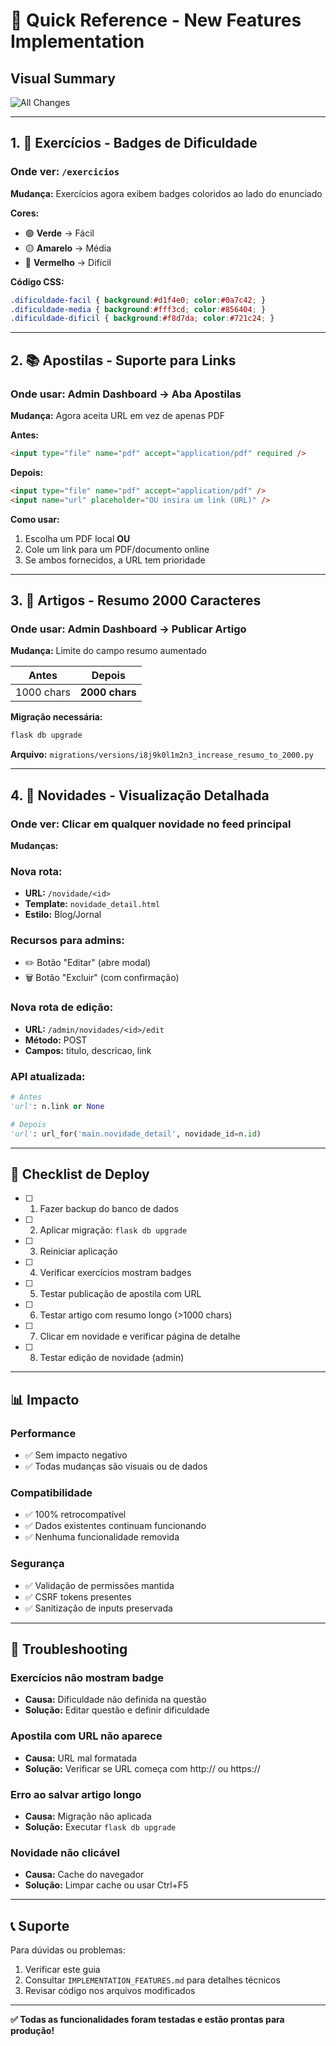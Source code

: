 # 🎯 Quick Reference - New Features Implementation

## Visual Summary

![All Changes](https://github.com/user-attachments/assets/b1824ab0-33a6-4e76-a8ef-d40cbf1e33a6)

---

## 1. 🎨 Exercícios - Badges de Dificuldade

### Onde ver: `/exercicios`

**Mudança:** Exercícios agora exibem badges coloridos ao lado do enunciado

**Cores:**
- 🟢 **Verde** → Fácil
- 🟡 **Amarelo** → Média  
- 🔴 **Vermelho** → Difícil

**Código CSS:**
```css
.dificuldade-facil { background:#d1f4e0; color:#0a7c42; }
.dificuldade-media { background:#fff3cd; color:#856404; }
.dificuldade-dificil { background:#f8d7da; color:#721c24; }
```

---

## 2. 📚 Apostilas - Suporte para Links

### Onde usar: Admin Dashboard → Aba Apostilas

**Mudança:** Agora aceita URL em vez de apenas PDF

**Antes:**
```html
<input type="file" name="pdf" accept="application/pdf" required />
```

**Depois:**
```html
<input type="file" name="pdf" accept="application/pdf" />
<input name="url" placeholder="OU insira um link (URL)" />
```

**Como usar:**
1. Escolha um PDF local **OU**
2. Cole um link para um PDF/documento online
3. Se ambos fornecidos, a URL tem prioridade

---

## 3. 📝 Artigos - Resumo 2000 Caracteres

### Onde usar: Admin Dashboard → Publicar Artigo

**Mudança:** Limite do campo resumo aumentado

| Antes | Depois |
|-------|--------|
| 1000 chars | **2000 chars** |

**Migração necessária:**
```bash
flask db upgrade
```

**Arquivo:** `migrations/versions/i8j9k0l1m2n3_increase_resumo_to_2000.py`

---

## 4. 📰 Novidades - Visualização Detalhada

### Onde ver: Clicar em qualquer novidade no feed principal

**Mudanças:**

### Nova rota:
- **URL:** `/novidade/<id>`
- **Template:** `novidade_detail.html`
- **Estilo:** Blog/Jornal

### Recursos para admins:
- ✏️ Botão "Editar" (abre modal)
- 🗑️ Botão "Excluir" (com confirmação)

### Nova rota de edição:
- **URL:** `/admin/novidades/<id>/edit`
- **Método:** POST
- **Campos:** titulo, descricao, link

### API atualizada:
```python
# Antes
'url': n.link or None

# Depois  
'url': url_for('main.novidade_detail', novidade_id=n.id)
```

---

## 🚀 Checklist de Deploy

- [ ] 1. Fazer backup do banco de dados
- [ ] 2. Aplicar migração: `flask db upgrade`
- [ ] 3. Reiniciar aplicação
- [ ] 4. Verificar exercícios mostram badges
- [ ] 5. Testar publicação de apostila com URL
- [ ] 6. Testar artigo com resumo longo (>1000 chars)
- [ ] 7. Clicar em novidade e verificar página de detalhe
- [ ] 8. Testar edição de novidade (admin)

---

## 📊 Impacto

### Performance
- ✅ Sem impacto negativo
- ✅ Todas mudanças são visuais ou de dados

### Compatibilidade
- ✅ 100% retrocompatível
- ✅ Dados existentes continuam funcionando
- ✅ Nenhuma funcionalidade removida

### Segurança
- ✅ Validação de permissões mantida
- ✅ CSRF tokens presentes
- ✅ Sanitização de inputs preservada

---

## 🐛 Troubleshooting

### Exercícios não mostram badge
- **Causa:** Dificuldade não definida na questão
- **Solução:** Editar questão e definir dificuldade

### Apostila com URL não aparece
- **Causa:** URL mal formatada
- **Solução:** Verificar se URL começa com http:// ou https://

### Erro ao salvar artigo longo
- **Causa:** Migração não aplicada
- **Solução:** Executar `flask db upgrade`

### Novidade não clicável
- **Causa:** Cache do navegador
- **Solução:** Limpar cache ou usar Ctrl+F5

---

## 📞 Suporte

Para dúvidas ou problemas:
1. Verificar este guia
2. Consultar `IMPLEMENTATION_FEATURES.md` para detalhes técnicos
3. Revisar código nos arquivos modificados

---

**✅ Todas as funcionalidades foram testadas e estão prontas para produção!**
